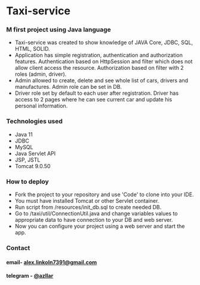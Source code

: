 # Taxi-service

### M first project using Java language

- Taxi-service was created to show knowledge of JAVA Core, JDBC, SQL, HTML, SOLID.
- Application has simple registration, authentication and authorization features. Authentication based on HttpSession and filter which does not allow client access the resource. Authorization based on filter with 2 roles (admin, driver).
- Admin allowed to create, delete and see whole list of cars, drivers and manufactures. Admin role can be set in DB.
- Driver role set by default to each user after registration. Driver has access to 2 pages where he can see current car and update his personal information.

### Technologies used

- Java 11
- JDBC
- MySQL
- Java Servlet API
- JSP, JSTL
- Tomcat 9.0.50

### How to deploy

- Fork the project to your repository and use 'Code' to clone into your IDE.
- You must have installed Tomcat or other Servlet container.
- Run script from /resources/init_db.sql to create needed DB.
- Go to /taxi/util/ConnectionUtil.java and change variables values to appropriate data to have connection to your DB and web server.
- Now you can configure your project using a web server and start the app.

### Contact

#### email- [alex.linkoln7391@gmail.com](mailto:alex.linkoln7391@gmail.com)
#### telegram - [@azllar](https://t.me/azllar)
